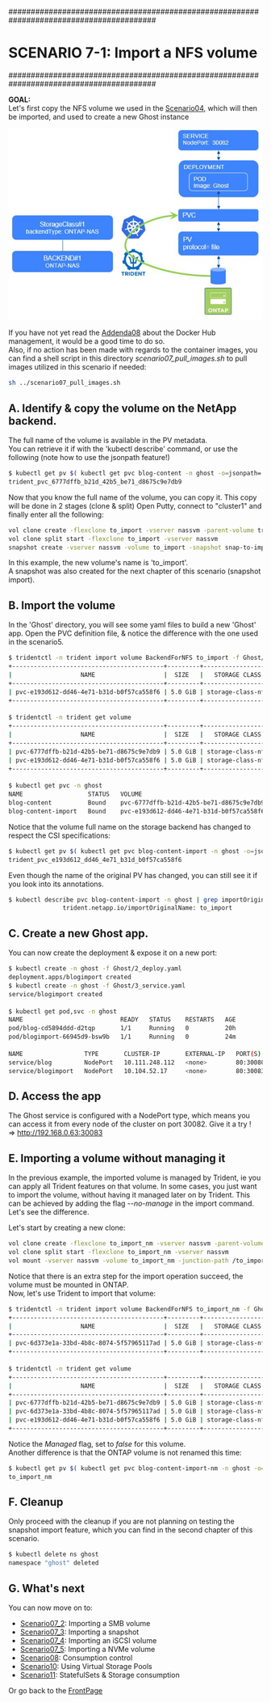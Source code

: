 #########################################################################################
# SCENARIO 7-1: Import a NFS volume
#########################################################################################

**GOAL:**  
Let's first copy the NFS volume we used in the [Scenario04](../../Scenario04), which will then be imported, and used to create a new Ghost instance  

<p align="center"><img src="../Images/scenario7_1.jpg"></p>

If you have not yet read the [Addenda08](../../../Addendum/Addenda08) about the Docker Hub management, it would be a good time to do so.  
Also, if no action has been made with regards to the container images, you can find a shell script in this directory *scenario07_pull_images.sh* to pull images utilized in this scenario if needed:  
```bash
sh ../scenario07_pull_images.sh
```

## A. Identify & copy the volume on the NetApp backend.

The full name of the volume is available in the PV metadata.  
You can retrieve it if with the 'kubectl describe' command, or use the following (note how to use the jsonpath feature!)  
```bash
$ kubectl get pv $( kubectl get pvc blog-content -n ghost -o=jsonpath='{.spec.volumeName}') -o=jsonpath='{.spec.csi.volumeAttributes.internalName}{"\n"}'
trident_pvc_6777dffb_b21d_42b5_be71_d8675c9e7db9
```

Now that you know the full name of the volume, you can copy it. This copy will be done in 2 stages (clone & split)
Open Putty, connect to "cluster1" and finally enter all the following:  
```bash
vol clone create -flexclone to_import -vserver nassvm -parent-volume trident_pvc_6777dffb_b21d_42b5_be71_d8675c9e7db9
vol clone split start -flexclone to_import -vserver nassvm
snapshot create -vserver nassvm -volume to_import -snapshot snap-to-import
```

In this example, the new volume's name is 'to_import'.  
A snapshot was also created for the next chapter of this scenario (snapshot import).  

## B. Import the volume

In the 'Ghost' directory, you will see some yaml files to build a new 'Ghost' app.
Open the PVC definition file, & notice the difference with the one used in the scenario5.

```bash
$ tridentctl -n trident import volume BackendForNFS to_import -f Ghost/1_pvc.yaml
+------------------------------------------+---------+-------------------+----------+--------------------------------------+--------+---------+
|                   NAME                   |  SIZE   |   STORAGE CLASS   | PROTOCOL |             BACKEND UUID             | STATE  | MANAGED |
+------------------------------------------+---------+-------------------+----------+--------------------------------------+--------+---------+
| pvc-e193d612-dd46-4e71-b31d-b0f57ca558f6 | 5.0 GiB | storage-class-nfs | file     | 11d28fb4-6cf5-4c59-931d-94b8d8a5e061 | online | true    |
+------------------------------------------+---------+-------------------+----------+--------------------------------------+--------+---------+

$ tridentctl -n trident get volume
+------------------------------------------+---------+--------------------+----------+--------------------------------------+-------+---------+
|                   NAME                   |  SIZE   |   STORAGE CLASS    | PROTOCOL |             BACKEND UUID             | STATE | MANAGED |
+------------------------------------------+---------+--------------------+----------+--------------------------------------+-------+---------+
| pvc-6777dffb-b21d-42b5-be71-d8675c9e7db9 | 5.0 GiB | storage-class-nfs  | file     | 11d28fb4-6cf5-4c59-931d-94b8d8a5e061 |       | true    |
| pvc-e193d612-dd46-4e71-b31d-b0f57ca558f6 | 5.0 GiB | storage-class-nfs  | file     | 11d28fb4-6cf5-4c59-931d-94b8d8a5e061 |       | true    |
+------------------------------------------+---------+--------------------+----------+--------------------------------------+-------+---------+

$ kubectl get pvc -n ghost
NAME                  STATUS   VOLUME                                     CAPACITY   ACCESS MODES   STORAGECLASS        AGE
blog-content          Bound    pvc-6777dffb-b21d-42b5-be71-d8675c9e7db9   5Gi        RWX            storage-class-nfs   <unset>                 3m59s
blog-content-import   Bound    pvc-e193d612-dd46-4e71-b31d-b0f57ca558f6   5Gi        RWX            storage-class-nfs   <unset>                 34s
```

Notice that the volume full name on the storage backend has changed to respect the CSI specifications:  
```bash
$ kubectl get pv $( kubectl get pvc blog-content-import -n ghost -o=jsonpath='{.spec.volumeName}') -o=jsonpath='{.spec.csi.volumeAttributes.internalName}{"\n"}'
trident_pvc_e193d612_dd46_4e71_b31d_b0f57ca558f6
```

Even though the name of the original PV has changed, you can still see it if you look into its annotations.  
```bash
$ kubectl describe pvc blog-content-import -n ghost | grep importOriginalName
               trident.netapp.io/importOriginalName: to_import
```

## C. Create a new Ghost app.

You can now create the deployment & expose it on a new port:  
```bash
$ kubectl create -n ghost -f Ghost/2_deploy.yaml
deployment.apps/blogimport created
$ kubectl create -n ghost -f Ghost/3_service.yaml
service/blogimport created

$ kubectl get pod,svc -n ghost
NAME                           READY   STATUS    RESTARTS   AGE
pod/blog-cd5894ddd-d2tqp       1/1     Running   0          20h
pod/blogimport-66945d9-bsw9b   1/1     Running   0          24m

NAME                 TYPE       CLUSTER-IP       EXTERNAL-IP   PORT(S)        AGE
service/blog         NodePort   10.111.248.112   <none>        80:30080/TCP   20h
service/blogimport   NodePort   10.104.52.17     <none>        80:30083/TCP   24m
```

## D. Access the app

The Ghost service is configured with a NodePort type, which means you can access it from every node of the cluster on port 30082.
Give it a try !  
=> http://192.168.0.63:30083  

## E. Importing a volume without managing it  

In the previous example, the imported volume is managed by Trident, ie you can apply all Trident features on that volume. In some cases, you just want to import the volume, without having it managed later on by Trident. This can be achieved by adding the flag _--no-manage_ in the import command. Let's see the difference.  

Let's start by creating a new clone:  
```bash
vol clone create -flexclone to_import_nm -vserver nassvm -parent-volume trident_pvc_6777dffb_b21d_42b5_be71_d8675c9e7db9
vol clone split start -flexclone to_import_nm -vserver nassvm
vol mount -vserver nassvm -volume to_import_nm -junction-path /to_import_nm
```
Notice that there is an extra step for the import operation succeed, the volume must be mounted in ONTAP.  
Now, let's use Trident to import that volume:  
```bash
$ tridentctl -n trident import volume BackendForNFS to_import_nm -f Ghost/1_pvc_nm.yaml --no-manage
+------------------------------------------+---------+-------------------+----------+--------------------------------------+--------+---------+
|                   NAME                   |  SIZE   |   STORAGE CLASS   | PROTOCOL |             BACKEND UUID             | STATE  | MANAGED |
+------------------------------------------+---------+-------------------+----------+--------------------------------------+--------+---------+
| pvc-6d373e1a-33bd-4b8c-8074-5f57965117ad | 5.0 GiB | storage-class-nfs | file     | 11d28fb4-6cf5-4c59-931d-94b8d8a5e061 | online | false   |
+------------------------------------------+---------+-------------------+----------+--------------------------------------+--------+---------+

$ tridentctl -n trident get volume
+------------------------------------------+---------+--------------------+----------+--------------------------------------+-------+---------+
|                   NAME                   |  SIZE   |   STORAGE CLASS    | PROTOCOL |             BACKEND UUID             | STATE | MANAGED |
+------------------------------------------+---------+--------------------+----------+--------------------------------------+-------+---------+
| pvc-6777dffb-b21d-42b5-be71-d8675c9e7db9 | 5.0 GiB | storage-class-nfs  | file     | 11d28fb4-6cf5-4c59-931d-94b8d8a5e061 |       | true    |
| pvc-6d373e1a-33bd-4b8c-8074-5f57965117ad | 5.0 GiB | storage-class-nfs  | file     | 11d28fb4-6cf5-4c59-931d-94b8d8a5e061 |       | false   |
| pvc-e193d612-dd46-4e71-b31d-b0f57ca558f6 | 5.0 GiB | storage-class-nfs  | file     | 11d28fb4-6cf5-4c59-931d-94b8d8a5e061 |       | true    |
+------------------------------------------+---------+--------------------+----------+--------------------------------------+-------+---------+
```
Notice the _Managed_ flag, set to _false_ for this volume.  
Another difference is that the ONTAP volume is not renamed this time:  
```bash
$ kubectl get pv $( kubectl get pvc blog-content-import-nm -n ghost -o=jsonpath='{.spec.volumeName}') -o=jsonpath='{.spec.csi.volumeAttributes.internalName}{"\n"}'
to_import_nm
```

## F. Cleanup

Only proceed with the cleanup if you are not planning on testing the snapshot import feature, which you can find in the second chapter of this scenario.

```bash
$ kubectl delete ns ghost
namespace "ghost" deleted
```

## G. What's next

You can now move on to:  
- [Scenario07_2](../2_SMB_import): Importing a SMB volume  
- [Scenario07_3](../3_Snapshot_Import): Importing a snapshot  
- [Scenario07_4](../4_iSCSI_import): Importing an iSCSI volume  
- [Scenario07_5](../5_NVMe_import): Importing a NVMe volume  
- [Scenario08](../../Scenario08): Consumption control  
- [Scenario10](../../Scenario10): Using Virtual Storage Pools 
- [Scenario11](../../Scenario11): StatefulSets & Storage consumption  

Or go back to the [FrontPage](https://github.com/YvosOnTheHub/LabNetApp)
